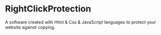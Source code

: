 # RightClickProtection
A software created with Html &amp; Css &amp; JavaScript languages ​​to protect your website against copying.
